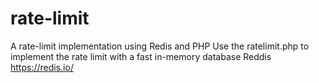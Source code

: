 # rate-limit
A rate-limit implementation using Redis and PHP
Use the ratelimit.php to implement the rate limit with a fast in-memory database Reddis https://redis.io/
